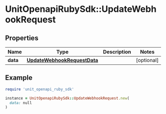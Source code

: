 # UnitOpenapiRubySdk::UpdateWebhookRequest

## Properties

| Name | Type | Description | Notes |
| ---- | ---- | ----------- | ----- |
| **data** | [**UpdateWebhookRequestData**](UpdateWebhookRequestData.md) |  | [optional] |

## Example

```ruby
require 'unit_openapi_ruby_sdk'

instance = UnitOpenapiRubySdk::UpdateWebhookRequest.new(
  data: null
)
```

